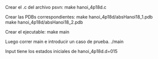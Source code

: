 Crear el .c del archivo psvn:
make hanoi_4p18d.c

Crear las PDBs correspondientes:
make hanoi_4p18d/absHanoi18_1.pdb
make hanoi_4p18d/absHanoi18_2.pdb

Crear el ejecutable:
make main

Luego correr main e introducir un caso de prueba.
./main 
  
Input tiene los estados iniciales de hanoi_4p18d.d=015